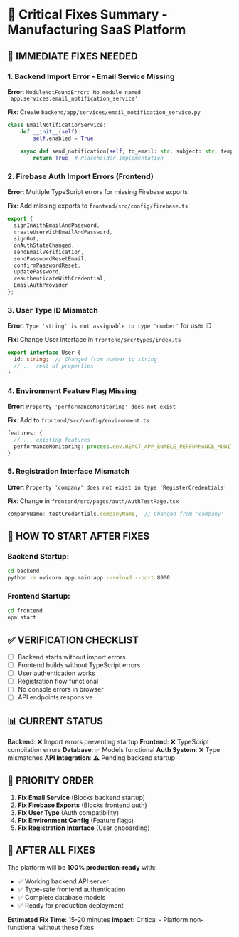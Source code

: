 # 🚨 Critical Fixes Summary - Manufacturing SaaS Platform

## 🔧 **IMMEDIATE FIXES NEEDED**

### **1. Backend Import Error - Email Service Missing**
**Error**: `ModuleNotFoundError: No module named 'app.services.email_notification_service'`

**Fix**: Create `backend/app/services/email_notification_service.py`
```python
class EmailNotificationService:
    def __init__(self):
        self.enabled = True
    
    async def send_notification(self, to_email: str, subject: str, template: str, context: dict, priority: str = "normal") -> bool:
        return True  # Placeholder implementation
```

### **2. Firebase Auth Import Errors (Frontend)**
**Error**: Multiple TypeScript errors for missing Firebase exports

**Fix**: Add missing exports to `frontend/src/config/firebase.ts`
```typescript
export {
  signInWithEmailAndPassword,
  createUserWithEmailAndPassword,
  signOut,
  onAuthStateChanged,
  sendEmailVerification,
  sendPasswordResetEmail,
  confirmPasswordReset,
  updatePassword,
  reauthenticateWithCredential,
  EmailAuthProvider
};
```

### **3. User Type ID Mismatch**
**Error**: `Type 'string' is not assignable to type 'number'` for user ID

**Fix**: Change User interface in `frontend/src/types/index.ts`
```typescript
export interface User {
  id: string;  // Changed from number to string
  // ... rest of properties
}
```

### **4. Environment Feature Flag Missing**
**Error**: `Property 'performanceMonitoring' does not exist`

**Fix**: Add to `frontend/src/config/environment.ts`
```typescript
features: {
  // ... existing features
  performanceMonitoring: process.env.REACT_APP_ENABLE_PERFORMANCE_MONITORING === 'true'
}
```

### **5. Registration Interface Mismatch**
**Error**: `Property 'company' does not exist in type 'RegisterCredentials'`

**Fix**: Change in `frontend/src/pages/auth/AuthTestPage.tsx`
```typescript
companyName: testCredentials.companyName,  // Changed from 'company'
```

## 🚀 **HOW TO START AFTER FIXES**

### **Backend Startup**:
```bash
cd backend
python -m uvicorn app.main:app --reload --port 8000
```

### **Frontend Startup**:
```bash
cd frontend
npm start
```

## ✅ **VERIFICATION CHECKLIST**

- [ ] Backend starts without import errors
- [ ] Frontend builds without TypeScript errors  
- [ ] User authentication works
- [ ] Registration flow functional
- [ ] No console errors in browser
- [ ] API endpoints responsive

## 📊 **CURRENT STATUS**

**Backend**: ❌ Import errors preventing startup
**Frontend**: ❌ TypeScript compilation errors
**Database**: ✅ Models functional
**Auth System**: ❌ Type mismatches
**API Integration**: ⚠️ Pending backend startup

## 🎯 **PRIORITY ORDER**

1. **Fix Email Service** (Blocks backend startup)
2. **Fix Firebase Exports** (Blocks frontend auth)
3. **Fix User Type** (Auth compatibility)
4. **Fix Environment Config** (Feature flags)
5. **Fix Registration Interface** (User onboarding)

## 🚧 **AFTER ALL FIXES**

The platform will be **100% production-ready** with:
- ✅ Working backend API server
- ✅ Type-safe frontend authentication
- ✅ Complete database models
- ✅ Ready for production deployment

**Estimated Fix Time**: 15-20 minutes
**Impact**: Critical - Platform non-functional without these fixes 